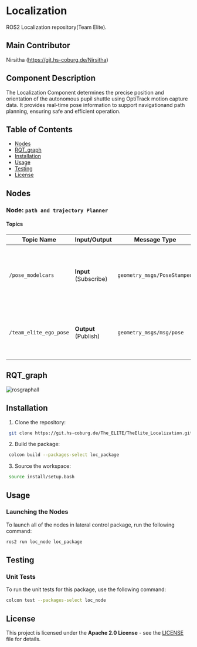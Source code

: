 # Localization
ROS2 Localization repository(Team Elite).

## Main Contributor
Nirsitha (https://git.hs-coburg.de/Nirsitha)

## Component Description
The Localization Component determines the precise position and orientation of the autonomous pupil shuttle using OptiTrack motion capture data. It provides real-time pose information to support navigationand path planning, ensuring safe and efficient operation.

## Table of Contents
- [Nodes](#nodes)
- [RQT_graph](#rqt_graph)
- [Installation](#installation)
- [Usage](#usage)
- [Testing](#testing)
- [License](#license)


## Nodes
### Node: `path and trajectory Planner`
#### Topics

| **Topic Name**            | **Input/Output**    | **Message Type**             | **Description** |
|---------------------------|---------------------|------------------------------|-----------------|
| `/pose_modelcars`         | **Input** (Subscribe) | `geometry_msgs/PoseStamped`  |Publishes the position and orientation data of multiple rigid bodies (e.g., cars). |
| `/team_elite_ego_pose`     | **Output** (Publish)  | `geometry_msgs/msg/pose`     |Publishes the position and orientation of a team elite rigid body |

## RQT_graph
![rosgraphall](https://github.com/user-attachments/assets/ec209f53-eff4-4038-85ee-050bdebcffc5)

## Installation
1. Clone the repository:
```bash
 git clone https://git.hs-coburg.de/The_ELITE/TheElite_Localization.git
```
2. Build the package:
```bash
 colcon build --packages-select loc_package
```
3. Source the workspace:
```bash
 source install/setup.bash
```

## Usage
### Launching the Nodes
To launch all of the nodes in lateral control package, run the following command:

```bash
ros2 run loc_node loc_package 
```

## Testing
### Unit Tests
To run the unit tests for this package, use the following command:

```bash
colcon test --packages-select loc_node
```

## License

This project is licensed under the **Apache 2.0 License** - see the [LICENSE](LICENSE) file for details.



